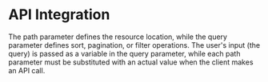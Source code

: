 # API Integration

The path parameter defines the resource location, while the query parameter defines sort, pagination, or filter operations. The user's input (the query) is passed as a variable in the query parameter, while each path parameter must be substituted with an actual value when the client makes an API call.